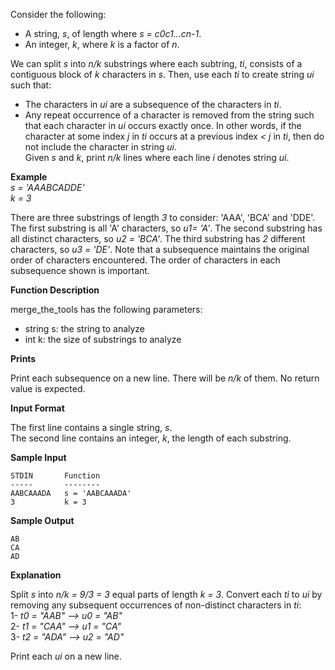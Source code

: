 Consider the following:

* A string, *s*, of length  where *s = c0c1...cn-1*.  
* An integer, *k*, where *k* is a factor of *n*.  

We can split *s* into *n/k* substrings where each subtring, *ti*, consists of a contiguous block of *k* characters in *s*. Then, use each *ti* to create string *ui* such that:

* The characters in *ui* are a subsequence of the characters in *ti*.  
* Any repeat occurrence of a character is removed from the string such that each character in *ui* occurs exactly once. In other words, if the character at some index *j* in *ti* occurs at a previous index *< j* in *ti*, then do not include the character in string *ui*.  
Given *s* and *k*, print *n/k* lines where each line *i* denotes string *ui*.

**Example**  
*s = 'AAABCADDE'*  
*k = 3*

There are three substrings of length *3* to consider: 'AAA', 'BCA' and 'DDE'. The first substring is all 'A' characters, so *u1= 'A'*. The second substring has all distinct characters, so *u2 = 'BCA'*. The third substring has *2* different characters, so *u3 = 'DE'*.   Note that a subsequence maintains the original order of characters encountered. The order of characters in each subsequence shown is important.

**Function Description**

merge_the_tools has the following parameters:  

* string s: the string to analyze
* int k: the size of substrings to analyze

**Prints**

Print each subsequence on a new line. There will be *n/k* of them. No return value is expected.

**Input Format**

The first line contains a single string, *s*.  
The second line contains an integer, *k*, the length of each substring.

**Sample Input**
```
STDIN       Function
-----       --------
AABCAAADA   s = 'AABCAAADA'
3           k = 3
```

**Sample Output**
```
AB
CA
AD
```
**Explanation**

Split *s* into *n/k = 9/3 = 3* equal parts of length *k = 3*. Convert each *ti* to *ui* by removing any subsequent occurrences of non-distinct characters in *ti*:  
1- *t0 = "AAB" --> u0 = "AB"*  
2- *t1 = "CAA" --> u1 = "CA"*  
3- *t2 = "ADA" --> u2 = "AD"*

Print each *ui* on a new line.